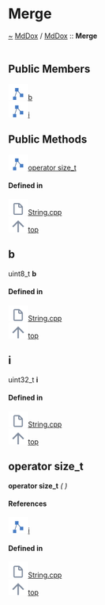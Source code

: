 <a id="merge"></a>
<h1>Merge</h1>
<a id="a01243"></a>
<a href="https://github.com/CharlesCarley/MdDox#~">~</a>
<a href="index.md#index">MdDox</a>
<span class="inline-text">/</span>
<a href="a00986.md#mddox">MdDox</a>
<span class="inline-text">::</span>
<span class="bold-text"><b>Merge</b></span>
<br/>
<br/>
<a id="public-members"></a>
<h2>Public Members</h2>
<span class="icon-list-item"><a href="#b" class="icon-list-item"><img src="../images/class.svg" class="icon-list-item"/><span class="icon-list-item">b</span>
</a>
</span>
<br/>
<span class="icon-list-item"><a href="#i" class="icon-list-item"><img src="../images/class.svg" class="icon-list-item"/><span class="icon-list-item">i</span>
</a>
</span>
<br/>
<a id="public-methods"></a>
<h2>Public Methods</h2>
<span class="icon-list-item"><a href="#operator-size_t" class="icon-list-item"><img src="../images/class.svg" class="icon-list-item"/><span class="icon-list-item">operator size_t</span>
</a>
</span>
<br/>
<a id="defined-in"></a>
<h4>Defined in</h4>
<span class="icon-list-item"><a href="https://github.com/CharlesCarley/MdDox/blob/master/Source/Utils/String.cpp#L230" class="icon-list-item"><img src="../images/file.svg" class="icon-list-item"/><span class="icon-list-item">String.cpp</span>
</a>
</span>
<br/>
<span class="icon-list-item"><a href="#merge" class="icon-list-item"><img src="../images/jumpToTop.svg" class="icon-list-item"/><span class="icon-list-item">top</span>
</a>
</span>
<a id="b"></a>
<h2>b</h2>
<span class="inline-text">uint8_t</span>
<span class="bold-text"><b>b</b></span>
<br/>
<a id="defined-in"></a>
<h4>Defined in</h4>
<span class="icon-list-item"><a href="https://github.com/CharlesCarley/MdDox/blob/master/Source/Utils/String.cpp#L232" class="icon-list-item"><img src="../images/file.svg" class="icon-list-item"/><span class="icon-list-item">String.cpp</span>
</a>
</span>
<br/>
<span class="icon-list-item"><a href="#merge" class="icon-list-item"><img src="../images/jumpToTop.svg" class="icon-list-item"/><span class="icon-list-item">top</span>
</a>
</span>
<br/>
<a id="i"></a>
<h2>i</h2>
<span class="inline-text">uint32_t</span>
<span class="bold-text"><b>i</b></span>
<br/>
<a id="defined-in"></a>
<h4>Defined in</h4>
<span class="icon-list-item"><a href="https://github.com/CharlesCarley/MdDox/blob/master/Source/Utils/String.cpp#L231" class="icon-list-item"><img src="../images/file.svg" class="icon-list-item"/><span class="icon-list-item">String.cpp</span>
</a>
</span>
<br/>
<span class="icon-list-item"><a href="#merge" class="icon-list-item"><img src="../images/jumpToTop.svg" class="icon-list-item"/><span class="icon-list-item">top</span>
</a>
</span>
<br/>
<a id="operator-size_t"></a>
<h2>operator size_t</h2>
<span class="bold-text"><b>operator size_t</b></span>
<span class="italic-text"><i>(</i></span>
<span class="italic-text"><i>)</i></span>
<a id="references"></a>
<h4>References</h4>
<div class="paragraph">
<span class="paragraph"><img src="../images/class.svg"/><a href="a01243.md#i">i</a>
</span>
</div>
<a id="defined-in"></a>
<h4>Defined in</h4>
<span class="icon-list-item"><a href="https://github.com/CharlesCarley/MdDox/blob/master/Source/Utils/String.cpp#L234" class="icon-list-item"><img src="../images/file.svg" class="icon-list-item"/><span class="icon-list-item">String.cpp</span>
</a>
</span>
<br/>
<span class="icon-list-item"><a href="#merge" class="icon-list-item"><img src="../images/jumpToTop.svg" class="icon-list-item"/><span class="icon-list-item">top</span>
</a>
</span>
<br/>
</div>
</div>
</body>
</html>
